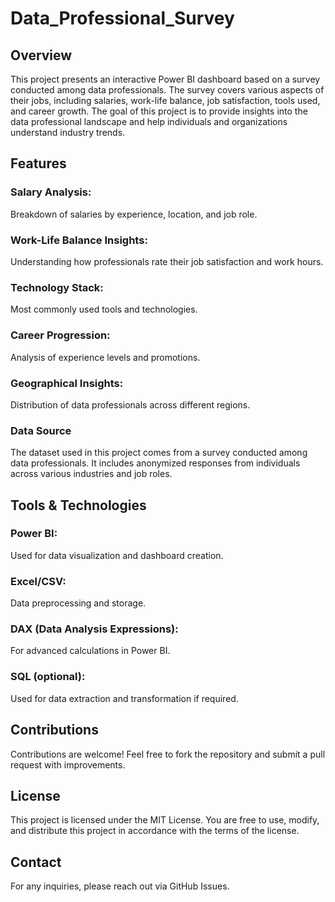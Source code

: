 # Data_Professional_Survey

## Overview

This project presents an interactive Power BI dashboard based on a survey conducted among data professionals. The survey covers various aspects of their jobs, including salaries, work-life balance, job satisfaction, tools used, and career growth. The goal of this project is to provide insights into the data professional landscape and help individuals and organizations understand industry trends.

## Features

### Salary Analysis: 

Breakdown of salaries by experience, location, and job role.

### Work-Life Balance Insights: 

Understanding how professionals rate their job satisfaction and work hours.

### Technology Stack: 

Most commonly used tools and technologies.

### Career Progression: 

Analysis of experience levels and promotions.

### Geographical Insights:															

Distribution of data professionals across different regions.

### Data Source

The dataset used in this project comes from a survey conducted among data professionals. It includes anonymized responses from individuals across various industries and job roles.

## Tools & Technologies

###  Power BI: 
Used for data visualization and dashboard creation.

###  Excel/CSV: 
Data preprocessing and storage.

###  DAX (Data Analysis Expressions): 
For advanced calculations in Power BI.

###  SQL (optional): 
Used for data extraction and transformation if required.

## Contributions

Contributions are welcome! Feel free to fork the repository and submit a pull request with improvements.

## License

This project is licensed under the MIT License. You are free to use, modify, and distribute this project in accordance with the terms of the license.

## Contact

For any inquiries, please reach out via GitHub Issues.
